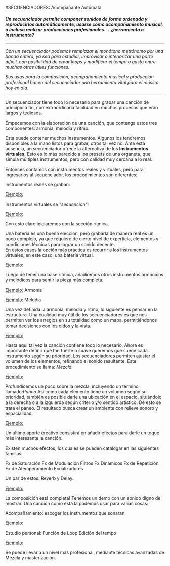 #SECUENCIADORES: Acompañante Autómata


#### *Un secuenciador permite componer sonidos de forma ordenada y reproducirlos automáticamente, usarse como acompañamiento musical, o incluso realizar producciones profesionales.  ...¿herramienta o instrumento?*



----


*Con un secuenciador podemos remplazar el monótono metrónomo por una banda entera, ya sea para estudiar, improvisar o interiorizar una parte difícil, con posibilidad de crear loops y modificar el tempo a gusto entre muchas otras útiles funciones.*

*Sus usos para la composición, acompañamiento musical y producción profesional hacen del secuenciador una herramienta vital para el músico hoy en dia.*



----

     
     
     
     
       
       
       
Un secuenciador tiene todo lo necesario para grabar una canción de principio a fin, con extraordinaria facilidad en muchos procesos que eran largos y tediosos.

Empecemos con la elaboración de una canción, que contenga estos tres componentes: armonía, melodía y ritmo.

Esta puede contener muchos instrumentos. Algunos los tendremos disponibles a la mano listos para grabar, otros tal vez no.
Ante esta ausencia, un secuenciador ofrece la alternativa de los **Instrumentos virtuales.**
Esto es lo más parecido a los presets de una organeta, que simula múltiples instrumentos, pero con calidad muy cercana a lo real.

Entonces contamos con instrumentos reales y virtuales, pero para ingresarlos al secuenciador, los procedimientos son diferentes:

Instrumentos reales se graban:

[Ejemplo:]()

Instrumentos virtuales se *"secuencian":*


[Ejemplo:]()

Con esto claro iniciaremos con la sección rítmica.   

Una batería es una buena elección, pero grabarla de manera real es un poco complejo, ya que requiere de cierto nivel de experticia, elementos y condiciones técnicas para lograr un sonido decente.  
En estos casos la opción más práctica es recurrir a los instrumentos virtuales, en este caso, una batería virtual.

[Ejemplo:]()


Luego de tener una base rítmica, añadiremos otros instrumentos armónicos y melódicos para sentir la pieza más completa.


[Ejemplo:]()  Armonía



[Ejemplo:]()   Melodía


Una vez definida la armonía, melodía y ritmo, lo siguiente es pensar en la estructura. 
Una cualidad muy útil de los secuenciadores es que nos permiten ver los arreglos en su totalidad como un mapa, permitiéndonos tomar decisiones con los oídos y la vista.



[Ejemplo:]()


Hasta aquí tal vez la canción contiene todo lo necesario, Ahora es importante definir qué tan fuerte o suave queremos que suene cada instrumento según su prioridad. Los secuenciadores permiten ajustar el volumen de los elementos, refinando el sonido resultante. Este procedimiento se llama: *Mezcla.*


[Ejemplo:]()

Profundicemos un poco sobre la mezcla, incluyendo un término llamado:*Paneo*
Así como cada elemento tiene un volumen según su prioridad,  también es posible darle una ubicación en el espacio, situándolo a la derecha o a la izquierda según criterio y/o sentido artístico. De esto se trata el paneo.
El resultado busca crear un ambiente con relieve sonoro y espacialidad.


[Ejemplo:]()


Un último aporte creativo consistirá en añadir efectos para darle un toque más interesante la canción.

Existen muchos efectos, los cuales se pueden catalogar en las siguientes familias:

Fx de Saturación
Fx de Modulación
Filtros
Fx Dinámicos
Fx de Repetición
Fx de Atemperamiento
Ecualizadores

 Un par de estos:  Reverb y Delay.


[Ejemplo:]()


La composición está completa!  Tenemos un demo con un sonido digno de mostrar.
Una canción como está la podemos usar para varias cosas:

Acompañamiento: escoger los instrumentos que sonaran.

[Ejemplo:]()


Estudio personal:
Función de Loop 
Edición del tempo


[Ejemplo:]()



Se puede llevar a un nivel más profesional, mediante técnicas avanzadas de Mezcla y masterización. 





